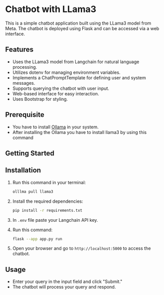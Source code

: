 
# Chatbot with LLama3

This is a simple chatbot application built using the LLama3 model from Meta. The chatbot is deployed using Flask and can be accessed via a web interface.

## Features

- Uses the LLama3 model from Langchain for natural language processing.
- Utilizes dotenv for managing environment variables.
- Implements a ChatPromptTemplate for defining user and system messages.
- Supports querying the chatbot with user input.
- Web-based interface for easy interaction.
- Uses Bootstrap for styling.

## Prerequisite

- You have to install [Ollama](https://ollama.com/download) in your system.
- After installing the Ollama you have to install llama3 by using this command

## Getting Started

## Installation

1. Run this command in your terminal:

   ```bash
   olllma pull llama3
   ```


2. Install the required dependencies:

   ```bash
   pip install -r requirements.txt
   ```

3. In `.env` file paste your Langchain API key.

4. Run this command:

   ```bash
   flask --app app.py run
   ```

5. Open your browser and go to `http://localhost:5000` to access the chatbot.

## Usage

- Enter your query in the input field and click "Submit."
- The chatbot will process your query and respond.